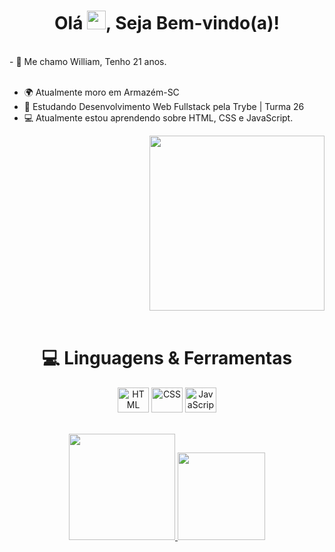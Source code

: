 <h1 align="center">Olá <img src="https://raw.githubusercontent.com/MartinHeinz/MartinHeinz/master/wave.gif" width="30px" height="30px">, Seja Bem-vindo(a)!</h1>
<br>
- 🧒️ Me chamo William, Tenho 21 anos.<br>
<br>
 
- 🌍️ Atualmente moro em Armazém-SC
- 📖️ Estudando Desenvolvimento Web Fullstack pela Trybe | Turma 26
- 💻️ Atualmente estou aprendendo sobre HTML, CSS e JavaScript.

<div align="right">
<img src="https://user-images.githubusercontent.com/110850779/185822952-e2135361-e77f-4b45-b412-784ab55da018.gif "width=280px />
</div>
<br>

##

<h1 align="center">💻 Linguagens & Ferramentas</h1>
<div align="center">
<img align="center" alt="HTML" height="40" width="50" src="https://cdn.jsdelivr.net/gh/devicons/devicon/icons/html5/html5-original.svg" />          
<img align="center" alt="CSS" height="40" width="50" src="https://cdn.jsdelivr.net/gh/devicons/devicon/icons/css3/css3-original.svg" />
<img align="center" alt="JavaScript" height="40" width="50" src="https://cdn.jsdelivr.net/gh/devicons/devicon/icons/javascript/javascript-plain.svg" />
</div>
<br>
<br>

<div align="center">
  <a href="https://github.com/WilliamNunes905">
  <img height="170em" src="https://github-readme-stats.vercel.app/api?username=WilliamNunes905&show_icons=true&theme=chartreuse-dark&show_icons=true"/>
 <img height="140em" src="https://github-readme-stats.vercel.app/api/top-langs/?username=WilliamNunes905&layout=compact&langs_count=7&theme=chartreuse-dark&show_icons=true"/>
</div>



                     
          
       
   
    
                
